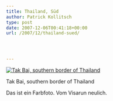 ```yaml
---
title: Thailand, Süd
author: Patrick Kollitsch
type: post
date: 2007-12-06T00:41:18+00:00
url: /2007/12/thailand-sued/




---
```

<div class="flickr">
  <a href="http://www.flickr.com/photos/schreibblogade/2091193924/" title="Tak Bai, southern border of Thailand"><img src="//farm3.static.flickr.com/2181/2091193924_f5c5c2e37e.jpg" alt="Tak Bai, southern border of Thailand" /></a></p> 
  
  <p>
    Tak Bai, southern border of Thailand
  </p>
</div>

Das ist ein Farbfoto. Vom Visarun neulich.
